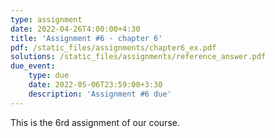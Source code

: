 ```yaml
---
type: assignment
date: 2022-04-26T4:00:00+4:30
title: 'Assignment #6 - chapter 6'
pdf: /static_files/assignments/chapter6_ex.pdf
solutions: /static_files/assignments/reference_answer.pdf
due_event: 
    type: due
    date: 2022-05-06T23:59:00+3:30
    description: 'Assignment #6 due'
---
```

This is the 6rd assignment of our course.
